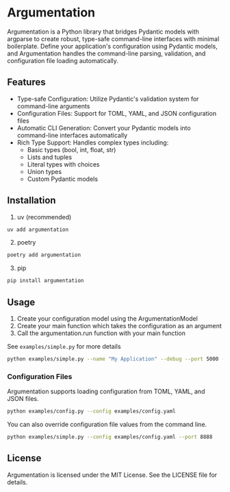 # Argumentation
Argumentation is a Python library that bridges Pydantic models with argparse to create robust, type-safe command-line interfaces with minimal boilerplate. Define your application's configuration using Pydantic models, and Argumentation handles the command-line parsing, validation, and configuration file loading automatically.

## Features
- Type-safe Configuration: Utilize Pydantic's validation system for command-line arguments
- Configuration Files: Support for TOML, YAML, and JSON configuration files
- Automatic CLI Generation: Convert your Pydantic models into command-line interfaces automatically
- Rich Type Support: Handles complex types including:
    - Basic types (bool, int, float, str)
    - Lists and tuples
    - Literal types with choices
    - Union types
    - Custom Pydantic models

## Installation
1. uv (recommended)
```bash
uv add argumentation
```
2. poetry
```bash
poetry add argumentation
```
3. pip
```bash
pip install argumentation
```

## Usage

1. Create your configuration model using the ArgumentationModel
1. Create your main function which takes the configuration as an argument
1. Call the argumentation.run function with your main function

See `examples/simple.py` for more details

```bash
python examples/simple.py --name "My Application" --debug --port 5000 --hosts localhost 127.0.0.1
```

### Configuration Files

Argumentation supports loading configuration from TOML, YAML, and JSON files.
```bash
python examples/config.py --config examples/config.yaml
```

You can also override configuration file values from the command line.
```bash
python examples/simple.py --config examples/config.yaml --port 8888
```

## License

Argumentation is licensed under the MIT License. See the LICENSE file for details.